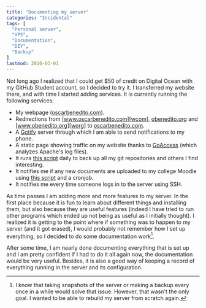 ```yaml
---
title: "Documenting my server"
categories: "Incidental"
tags: [
  "Personal server",
  "VPS",
  "Documentation",
  "DIY",
  "Backup"
]
lastmod: 2020-03-01
---
```


Not long ago I realized that I could get $50 of credit on Digital Ocean with my
GitHub Student account, so I decided to try it. I transferred my website there,
and with time I started adding services. It is currently running the following
services:

- My webpage ([oscarbenedito.com][com]).
- Redirections from [www.oscarbenedito.com][wcom], [obenedito.org][org] and
  [www.obenedito.org][worg] to [oscarbenedito.com][com].
- A [Gotify][g] server through which I am able to send notifications to my
  phone.
- A static page showing traffic on my website thanks to [GoAccess][ga] (which
  analyzes Apache's log files).
- It runs [this script][gb] daily to back up all my git repositories and others
  I find interesting.
- It notifies me if any new documents are uploaded to my college Moodle using
  [this script][aun] and a cronjob.
- It notifies me every time someone logs in to the server using SSH.

As time passes I am adding more and more features to my server. In the first
place because it is fun to learn about different things and installing them, but
also because they are useful features (indeed I have tried to run other programs
which ended up not being as useful as I initially thought). I realized it is
getting to the point where if something was to happen to my server (and it got
erased), I would probably not remember how I set up everything, so I decided to
do some documentation work[^backup].

[^backup]: I know that taking snapshots of the server or making a backup every
  once in a while would solve that issue. However, that wasn't the only goal. I
  wanted to be able to rebuild my server from scratch again.

After some time, I am nearly done documenting everything that is set up and I am
pretty confident if I had to do it all again now, the documentation would be
very useful. Besides, it is also a good way of keeping a record of everything
running in the server and its configuration.


[com]: <https://oscarbenedito.com>
[wcom]: <https://www.oscarbenedito.com>
[org]: <https://obenedito.org>
[worg]: <https://www.obenedito.org>
[g]: <https://gotify.net/> "Gotify"
[ga]: <https://goaccess.io/> "GoAccess"
[gb]: <https://gitlab.com/oscarbenedito/utilities/-/tree/master/git-backup> "Git Backup — GitLab"
[aun]: <https://gitlab.com/oscarbenedito/utilities/-/tree/master/atenea-updates-notifications> "Atenea Updates Notifications — GitLab"
